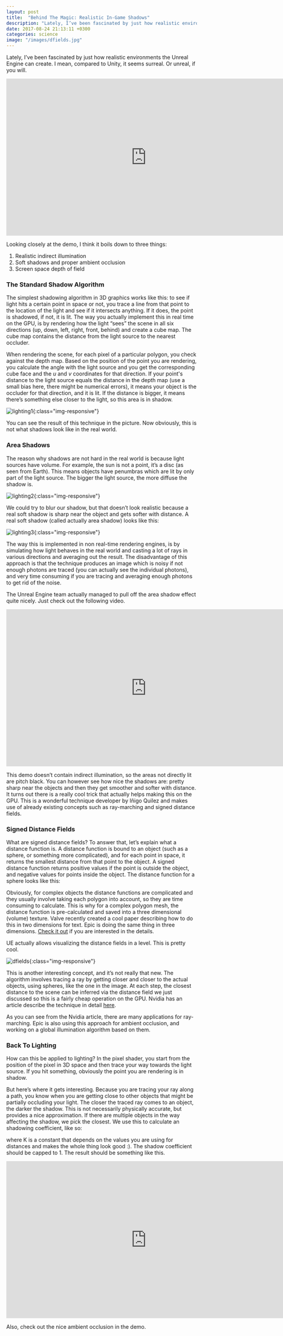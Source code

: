 ```yaml
---
layout: post
title:  "Behind The Magic: Realistic In-Game Shadows"
description: "Lately, I’ve been fascinated by just how realistic environments the Unreal Engine can create. I mean, compared to Unity, it seems surreal. Or unreal, if you will. Looking closely at the demo, I think it boils down to three things..."
date: 2017-08-24 21:13:11 +0300
categories: science
image: "/images/dfields.jpg"
---
```


Lately, I’ve been fascinated by just how realistic environments the Unreal Engine can create. I mean, compared to Unity, it seems surreal. Or unreal, if you will.

<iframe width="740" height="415" src="https://www.youtube.com/embed/8kdjJ1qsL2c" frameborder="0" allowfullscreen></iframe>

Looking closely at the demo, I think it boils down to three things:

1. Realistic indirect illumination
2. Soft shadows and proper ambient occlusion
3. Screen space depth of field

### The Standard Shadow Algorithm ###
The simplest shadowing algorithm in 3D graphics works like this: to see if light hits a certain point in space or not, you trace a line from that point to the location of the light and see if it intersects anything. If it does, the point is shadowed, if not, it is lit. The way you actually implement this in real time on the GPU, is by rendering how the light “sees” the scene in all six directions (up, down, left, right, front, behind) and create a cube map. The cube map contains the distance from the light source to the nearest occluder.

When rendering the scene, for each pixel of a particular polygon, you check against the depth map. Based on the position of the point you are rendering, you calculate the angle with the light source and you get the corresponding cube face and the *u* and *v* coordinates for that direction. If your point's distance to the light source equals the distance in the depth map (use a small bias here, there might be numerical errors), it means your object is the occluder for that direction, and it is lit. If the distance is bigger, it means there’s something else closer to the light, so this area is in shadow.

![lighting1](/images/lighting1.jpg){:class="img-responsive"}

You can see the result of this technique in the picture. Now obviously, this is not what shadows look like in the real world.

### Area Shadows ###
The reason why shadows are not hard in the real world is because light sources have volume. For example, the sun is not a point, it’s a disc (as seen from Earth). This means objects have penumbras which are lit by only part of the light source. The bigger the light source, the more diffuse the shadow is.

![lighting2](/images/lighting2.jpg){:class="img-responsive"}

We could try to blur our shadow, but that doesn’t look realistic because a real soft shadow is sharp near the object and gets softer with distance. A real soft shadow (called actually area shadow) looks like this:

![lighting3](/images/lighting3.jpg){:class="img-responsive"}

The way this is implemented in non real-time rendering engines, is by simulating how light behaves in the real world and casting a lot of rays in various directions and averaging out the result. The disadvantage of this approach is that the technique produces an image which is noisy if not enough photons are traced (you can actually see the individual photons), and very time consuming if you are tracing and averaging enough photons to get rid of the noise.

The Unreal Engine team actually managed to pull off the area shadow effect quite nicely. Just check out the following video.

<iframe width="740" height="415" src="https://www.youtube.com/embed/-xai0iBffUc" frameborder="0" allowfullscreen></iframe>

This demo doesn’t contain indirect illumination, so the areas not directly lit are pitch black. You can however see how nice the shadows are: pretty sharp near the objects and then they get smoother and softer with distance. It turns out there is a really cool trick that actually helps making this on the GPU. This is a wonderful technique developer by Iñigo Quilez and makes use of already existing concepts such as ray-marching and signed distance fields.

### Signed Distance Fields ###
What are signed distance fields? To answer that, let’s explain what a distance function is. A distance function is bound to an object (such as a sphere, or something more complicated), and for each point in space, it returns the smallest distance from that point to the object. A signed distance function returns positive values if the point is outside the object, and negative values for points inside the object. The distance function for a sphere looks like this:

<script src="https://gist.github.com/toaderflorin/efe0081985123837ac7244815341650e.js"></script>

Obviously, for complex objects the distance functions are complicated and they usually involve taking each polygon into account, so they are time consuming to calculate. This is why for a complex polygon mesh, the distance function is pre-calculated and saved into a three dimensional (volume) texture. Valve recently created a cool paper describing how to do this in two dimensions for text. Epic is doing the same thing in three dimensions. [Check it out](http://www.valvesoftware.com/publications/2007/SIGGRAPH2007_AlphaTestedMagnification.pdf) if you are interested in the details.

UE actually allows visualizing the distance fields in a level. This is pretty cool.

![dfields](/images/dfields.jpg){:class="img-responsive"}

This is another interesting concept, and it’s not really that new. The algorithm involves tracing a ray by getting closer and closer to the actual objects, using spheres, like the one in the image. At each step, the closest distance to the scene can be inferred via the distance field we just discussed so this is a fairly cheap operation on the GPU. Nvidia has an article describe the technique in detail [here](http://http.developer.nvidia.com/GPUGems2/gpugems2_chapter08.html).

As you can see from the Nvidia article, there are many applications for ray-marching. Epic is also using this approach for ambient occlusion, and working on a global illumination algorithm based on them.

### Back To Lighting ###
How can this be applied to lighting? In the pixel shader, you start from the position of the pixel in 3D space and then trace your way towards the light source. If you hit something, obviously the point you are rendering is in shadow.

But here’s where it gets interesting. Because you are tracing your ray along a path, you know when you are getting close to other objects that might be partially occluding your light. The closer the traced ray comes to an object, the darker the shadow. This is not necessarily physically accurate, but provides a nice approximation. If there are multiple objects in the way affecting the shadow, we pick the closest. We use this to calculate an shadowing coefficient, like so:

<script src="https://gist.github.com/toaderflorin/2e341d9b52d084926fea20df353a64a9.js"></script>

where K is a constant that depends on the values you are using for distances and makes the whole thing look good :). The shadow coefficient should be capped to 1. The result should be something like this.

<iframe width="740" height="415" src="https://www.youtube.com/embed/HEtGeBOyKCY" frameborder="0" allowfullscreen></iframe>

Also, check out the nice ambient occlusion in the demo.
